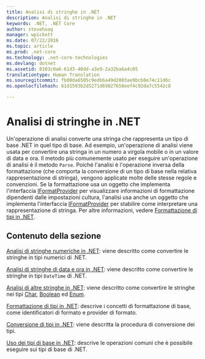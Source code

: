 ```yaml
---
title: Analisi di stringhe in .NET
description: Analisi di stringhe in .NET
keywords: .NET, .NET Core
author: stevehoag
manager: wpickett
ms.date: 07/22/2016
ms.topic: article
ms.prod: .net-core
ms.technology: .net-core-technologies
ms.devlang: dotnet
ms.assetid: 8103c0a6-61d3-40dd-a3e9-2a32ba6a4c05
translationtype: Human Translation
ms.sourcegitcommit: fb00da6505c9edb6a49d2003ae9bcb8e74c11d6c
ms.openlocfilehash: 61d1593b2d5271d69027658eef4c92da7c5542c8

---
```


# <a name="parsing-strings-in-net"></a>Analisi di stringhe in .NET

Un'operazione di analisi converte una stringa che rappresenta un tipo di base .NET in quel tipo di base. Ad esempio, un'operazione di analisi viene usata per convertire una stringa in un numero a virgola mobile o in un valore di data e ora. Il metodo più comunemente usato per eseguire un'operazione di analisi è il metodo `Parse`. Poiché l'analisi è l'operazione inversa della formattazione (che comporta la conversione di un tipo di base nella relativa rappresentazione di stringa), vengono applicate molte delle stesse regole e convenzioni. Se la formattazione usa un oggetto che implementa l'interfaccia [IFormatProvider](xref:System.IFormatProvider) per visualizzare informazioni di formattazione dipendenti dalle impostazioni cultura, l'analisi usa anche un oggetto che implementa l'interfaccia [IFormatProvider](xref:System.IFormatProvider) per stabilire come interpretare una rappresentazione di stringa. Per altre informazioni, vedere [Formattazione di tipi in .NET](formatting-types.md).

## <a name="in-this-section"></a>Contenuto della sezione

[Analisi di stringhe numeriche in .NET](parsing-numeric.md): viene descritto come convertire le stringhe in tipi numerici di .NET.

[Analisi di stringhe di data e ora in .NET](parsing-datetime.md): viene descritto come convertire le stringhe in tipi `DateTime` di .NET.

[Analisi di altre stringhe in .NET](parsing-other.md): viene descritto come convertire le stringhe nei tipi [Char](xref:System.Char), [Boolean](xref:System.Boolean) ed [Enum](xref:System.Enum).

[Formattazione di tipi in .NET](formatting-types.md): descrive i concetti di formattazione di base, come identificatori di formato e provider di formato.

[Conversione di tipi in .NET](type-conversion.md): viene descritta la procedura di conversione dei tipi.

[Uso dei tipi di base in .NET](index.md): descrive le operazioni comuni che è possibile eseguire sui tipi di base di .NET.




<!--HONumber=Nov16_HO1-->


